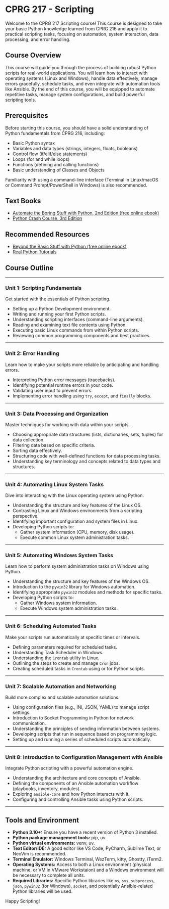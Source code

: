 # CPRG 217 - Scripting

Welcome to the CPRG 217 Scripting course! This course is designed to take your basic Python knowledge learned from CPRG 216 and apply it to practical scripting tasks, focusing on automation, system interaction, data processing, and error handling.

## Course Overview

This course will guide you through the process of building robust Python scripts for real-world applications. You will learn how to interact with operating systems (Linux and Windows), handle data effectively, manage errors gracefully, schedule tasks, and even integrate with automation tools like Ansible. By the end of this course, you will be equipped to automate repetitive tasks, manage system configurations, and build powerful scripting tools.

## Prerequisites

Before starting this course, you should have a solid understanding of Python fundamentals from CPRG 216, including:

*   Basic Python syntax
*   Variables and data types (strings, integers, floats, booleans)
*   Control flow (if/elif/else statements)
*   Loops (for and while loops)
*   Functions (defining and calling functions)
*   Basic understanding of Classes and Objects

Familiarity with using a command-line interface (Terminal in Linux/macOS or Command Prompt/PowerShell in Windows) is also recommended.

## Text Books

- [Automate the Boring Stuff with Python, 2nd Edition (free online ebook)](https://automatetheboringstuff.com/)
- [Python Crash Course, 3rd Edition](https://nostarch.com/python-crash-course-3rd-edition)

## Recommended Resources

- [Beyond the Basic Stuff with Python (free online ebook)](https://inventwithpython.com/beyond/)
- [Real Python Tutorials](https://realpython.com/)

## Course Outline

---

### **Unit 1: Scripting Fundamentals**

Get started with the essentials of Python scripting.

*   Setting up a Python Development  environment.
*   Writing and running your first Python scripts.
*   Understanding scripting interfaces (command-line arguments).
*   Reading and examining text file contents using Python.
*   Executing basic Linux commands from within Python scripts.
*   Reviewing common programming components and best practices.

---

### **Unit 2: Error Handling**

Learn how to make your scripts more reliable by anticipating and handling errors.

*   Interpreting Python error messages (tracebacks).
*   Identifying potential runtime errors in your code.
*   Validating user input to prevent errors.
*   Implementing error handling using `try`, `except`, and `finally` blocks.

---

### **Unit 3: Data Processing and Organization**

Master techniques for working with data within your scripts.

*   Choosing appropriate data structures (lists, dictionaries, sets, tuples) for data collection.
*   Filtering data based on specific criteria.
*   Sorting data effectively.
*   Structuring code with well-defined functions for data processing tasks.
*   Understanding key terminology and concepts related to data types and structures.

---

### **Unit 4: Automating Linux System Tasks**

Dive into interacting with the Linux operating system using Python.

*   Understanding the structure and key features of the Linux OS.
*   Contrasting Linux and Windows environments from a scripting perspective.
*   Identifying important configuration and system files in Linux.
*   Developing Python scripts to:
    *   Gather system information (CPU, memory, disk usage).
    *   Execute common Linux system administration tasks.

---

### **Unit 5: Automating Windows System Tasks**

Learn how to perform system administration tasks on Windows using Python.

*   Understanding the structure and key features of the Windows OS.
*   Introduction to the `pywin32` library for Windows automation.
*   Identifying appropriate `pywin32` modules and methods for specific tasks.
*   Developing Python scripts to:
    *   Gather Windows system information.
    *   Execute Windows system administration tasks.

---

### **Unit 6: Scheduling Automated Tasks**

Make your scripts run automatically at specific times or intervals.

*   Defining parameters required for scheduled tasks.
*   Understanding Task Scheduler in Windows.
*   Understanding the `Crontab` utility in Linux.
*   Outlining the steps to create and manage `Cron` jobs.
*   Creating scheduled tasks in `Crontab` using or for Python scripts.

---

### **Unit 7: Scalable Automation and Networking**

Build more complex and scalable automation solutions.

*   Using configuration files (e.g., INI, JSON, YAML) to manage script settings.
*   Introduction to Socket Programming in Python for network communication.
*   Understanding the principles of sending information between systems.
*   Developing scripts that run in sequence based on programming logic.
*   Setting up and running a series of scheduled scripts automatically.

---

### **Unit 8: Introduction to Configuration Management with Ansible**

Integrate Python scripting with a powerful automation engine.

*   Understanding the architecture and core concepts of Ansible.
*   Defining the components of an Ansible automation workflow (playbooks, inventory, modules).
*   Exploring `ansible-core` and how Python interacts with it.
*   Configuring and controlling Ansible tasks using Python scripts.

---

## Tools and Environment

*   **Python 3.10+:** Ensure you have a recent version of Python 3 installed.
*   **Python package management tools:** pip, uv.
*   **Python virtual environments:** venv, uv.
*   **Text Editor/IDE:** A good editor like VS Code, PyCharm, Sublime Text, or NeoVim is recommended.
*   **Terminal Emulator:** Windows Terminal, WezTerm, kitty, Ghostty, iTerm2.
*   **Operating Systems:** Access to both a Linux environment (physical machine, or VM in VMware Workstaion) and a Windows environment will be necessary to complete all units.
*   **Required Libraries:** Specific Python libraries like `os`, `sys`, `subprocess`, `json`, `pywin32` (for Windows), `socket`, and potentially Ansible-related Python libraries will be used.

Happy Scripting!